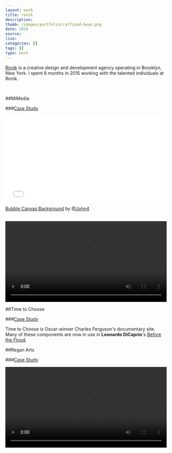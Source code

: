 ```yaml
---
layout: work
title: ronik
description:
thumb: /images/portfolio/caffiend-bean.png
date: 2016
source:
live:
categories: []
tags: []
type: work
---
```



[Ronik](http://www.ronikdesign.com/) is a creative design and development agency operating in Brooklyn, New York. I spent 6 months in 2015 working with the talented individuals at Ronik.

<br>

##MiMedia

###<a href="http://www.ronikdesign.com/project/mimedia-app">Case Study</a>

<iframe height='268' scrolling='no' src='//codepen.io/John4/embed/XmopLM/?height=268&theme-id=0&default-tab=result' frameborder='no' allowtransparency='true' allowfullscreen='true' style='width: 100%;'></iframe>
<p data-height="268" data-theme-id="0" data-slug-hash="XmopLM" data-default-tab="result" data-user="John4" class="codepen"><a href="https://codepen.io/John4/pen/XmopLM/">Bubble Canvas Background</a> by <a href="http://codepen.io/John4">@John4</a></p>

<br>

<video width="100%" autoplay loop>
  <source src="/images/portfolio/mimedia-slider.mp4" type="video/mp4">
<img src="/images/portfolio/mimedia-slider.gif">
</video>

<br>


##Time to Choose

###<a href="http://www.ronikdesign.com/project/timetochoose/">Case Study</a>

Time to Choose is Oscar-winner Charles Ferguson's documentary site. Many of these components are now in use in **Leonardo DiCaprio**'s [Before the Flood](https://www.beforetheflood.com).


##Regan Arts

###<a href="http://www.ronikdesign.com/project/regan-arts/">Case Study</a>

<video width="100%" autoplay loop>
  <source src="/images/portfolio/regan-arts-top.mp4" type="video/mp4">
</video>